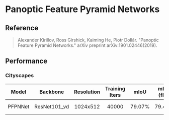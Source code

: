 # Panoptic Feature Pyramid Networks

## Reference

> Alexander Kirillov, Ross Girshick, Kaiming He, Piotr Dollár. "Panoptic Feature Pyramid Networks." arXiv preprint arXiv:1901.02446(2019).

## Performance

### Cityscapes

| Model | Backbone | Resolution | Training Iters | mIoU | mIoU (flip) | mIoU (ms+flip) | Links |
|:-:|:-:|:-:|:-:|:-:|:-:|:-:|:-:|
|PFPNNet|ResNet101_vd|1024x512|40000|79.07%|79.46%|80.09%|[model](https://bj.bcebos.com/paddleseg/dygraph/cityscapes/pfpn_resnet101_os8_cityscapes_512x1024_40k/model.pdparams) \| [log](https://bj.bcebos.com/paddleseg/dygraph/cityscapes/pfpn_resnet101_os8_cityscapes_512x1024_40k/train.log ) |
